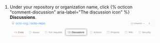 1. Under your repository or organization name, click {% octicon "comment-discussion" aria-label="The discussion icon" %} **Discussions**. ![Aba "Discussões" de um repositório](/assets/images/help/discussions/repository-discussions-tab.png)
